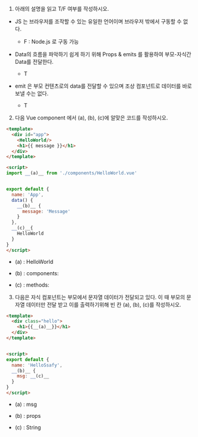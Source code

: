 
1. 아래의 설명을 읽고 T/F 여부를 작성하시오.



- JS 는 브라우저를 조작할 수 있는 유일한 언어이며 브라우저 밖에서 구동할 수 없다.

  - F : Node.js 로 구동 가능

- Data의 흐름을 파악하기 쉽게 하기 위해 Props & emits 를 활용하여 부모-자식간 Data를 전달한다.

  - T

- emit 은 부모 컨텐츠로의 data를 전달할 수 있으며 조상 컴포넌트로 데이터를 바로 보낼 수는 없다.

  - T


2. 다음 Vue component 에서 (a), (b), (c)에 알맞은 코드를 작성하시오.

```html
<template>
  <div id="app">
    <HelloWorld/>
    <h1>{{ message }}</h1>
  </div>
</template>

<script>
import __(a)__ from './components/HelloWorld.vue'


export default {
  name: 'App',
  data() {
    __(b)__ {
      message: 'Message'
    }  
  },
  __(c)__{
    HelloWorld  
  }
}
</script>
```

- (a) : HelloWorld

- (b) : components:

- (c) : methods:


3. 다음은 자식 컴포넌트는 부모에서 문자열 데이터가 전달되고 있다. 이 때 부모의 문자열 데이터만 전달 받고 이를 출력하기위해 빈 칸 (a), (b), (c)를 작성하시오.


```html
<template>
  <div class="hello">
    <h1>{{__(a)__}}</h1>
  </div>
</template>


<script>
export default {
  name: 'HelloSsafy',
  __(b)__ {
    msg: __(c)__
  }
}
</script>
```

- (a) : msg

- (b) : props

- (c) : String
